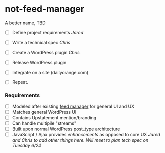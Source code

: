 not-feed-manager
================

A better name, TBD

- [ ] Define project requirements _Jared_
- [ ] Write a technical spec _Chris_
- [ ] Create a WordPress plugin _Chris_
- [ ] Release WordPress plugin
- [ ] Integrate on a site (dailyorange.com)
- [ ] Repeat.


### Requirements
- [ ] Modeled after existing [feed manager](https://github.com/Upstatement/chainsaw-feed) for general UI and UX
- [ ] Matches general WordPress UI
- [ ] Contains Upstatement mention/branding
- [ ] Can handle multipile "streams"
- [ ] Built upon normal WordPress post_type architecture
- [ ] JavaScript / Ajax provides _enhancements_ as opposed to core UX
_Jared and Chris to add other things here. Will meet to plan tech spec on Tuesday 6/24_
